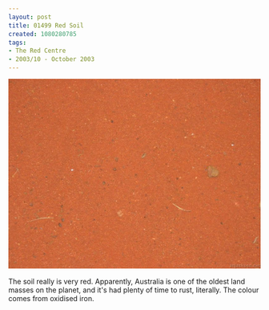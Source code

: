 ```yaml
---
layout: post
title: 01499 Red Soil
created: 1080280785
tags:
- The Red Centre
- 2003/10 - October 2003
---
```


<img src="/image/images/img_1499-378.jpg"/>

The soil really is very red.  Apparently, Australia is one of the oldest land masses on the planet, and it's had plenty of time to rust, literally.  The colour comes from oxidised iron.
